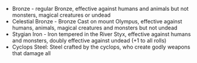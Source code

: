 - Bronze - regular Bronze, effective against humans and animals but not monsters, magical creatures or undead
- Celestial Bronze - Bronze Cast on mount Olympus, effective against humans, animals, magical creatures and monsters but not undead
- Stygian Iron - Iron tempered in the River Styx, effective against humans and monsters, doubly effective against undead (+1 to all rolls)
- Cyclops Steel:
  Steel crafted by the cyclops, who create godly weapons that damage all